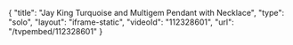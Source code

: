 {
    "title": "Jay King Turquoise and Multigem Pendant with Necklace",
    "type": "solo",
    "layout": "iframe-static",
    "videoId": "112328601",
    "url": "\/tvpembed\/112328601"
}